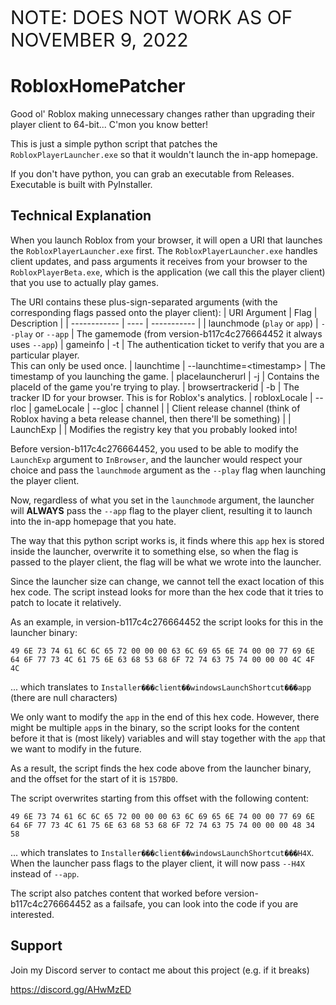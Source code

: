 <span style="font-size:30px">NOTE: DOES NOT WORK AS OF NOVEMBER 9, 2022</span>
# RobloxHomePatcher
Good ol' Roblox making unnecessary changes rather than upgrading their player client to 64-bit... C'mon you know better!

This is just a simple python script that patches the `RobloxPlayerLauncher.exe` so that it wouldn't launch the in-app homepage.

If you don't have python, you can grab an executable from Releases. Executable is built with PyInstaller.

## Technical Explanation
When you launch Roblox from your browser, it will open a URI that launches the `RobloxPlayerLauncher.exe` first. The `RobloxPlayerLauncher.exe` handles client updates, and pass arguments it receives from your browser to the `RobloxPlayerBeta.exe`, which is the application (we call this the player client) that you use to actually play games.

The URI contains these plus-sign-separated arguments (with the corresponding flags passed onto the player client):
| URI Argument | Flag | Description |
| ------------ | ---- | ----------- |
| launchmode (`play` or `app`) | `--play` or `--app` | The gamemode (from version-b117c4c276664452 it always uses `--app`)
| gameinfo | -t | The authentication ticket to verify that you are a particular player.<br/>This can only be used once.
| launchtime | --launchtime=\<timestamp\> | The timestamp of you launching the game.
| placelauncherurl | -j | Contains the placeId of the game you're trying to play.
| browsertrackerid | -b | The tracker ID for your browser. This is for Roblox's analytics.
| robloxLocale | --rloc
| gameLocale | --gloc
| channel | | Client release channel (think of Roblox having a beta release channel, then there'll be something) |
| LaunchExp | | Modifies the registry key that you probably looked into!

Before version-b117c4c276664452, you used to be able to modify the `LaunchExp` argument to `InBrowser`, and the launcher would respect your choice and pass the `launchmode` argument as the `--play` flag when launching the player client.

Now, regardless of what you set in the `launchmode` argument, the launcher will **ALWAYS** pass the `--app` flag to the player client, resulting it to launch into the in-app homepage that you hate.

The way that this python script works is, it finds where this `app` hex is stored inside the launcher, overwrite it to something else, so when the flag is passed to the player client, the flag will be what we wrote into the launcher. 

Since the launcher size can change, we cannot tell the exact location of this hex code. The script instead looks for more than the hex code that it tries to patch to locate it relatively.

As an example, in version-b117c4c276664452 the script looks for this in the launcher binary:
```
49 6E 73 74 61 6C 6C 65 72 00 00 00 63 6C 69 65 6E 74 00 00 77 69 6E 64 6F 77 73 4C 61 75 6E 63 68 53 68 6F 72 74 63 75 74 00 00 00 4C 4F 4C
```
... which translates to `Installer���client��windowsLaunchShortcut���app` (there are null characters)

We only want to modify the `app` in the end of this hex code. However, there might be multiple `app`s in the binary, so the script looks for the content before it that is (most likely) variables and will stay together with the `app` that we want to modify in the future.

As a result, the script finds the hex code above from the launcher binary, and the offset for the start of it is `157BD0`.

The script overwrites starting from this offset with the following content:
```
49 6E 73 74 61 6C 6C 65 72 00 00 00 63 6C 69 65 6E 74 00 00 77 69 6E 64 6F 77 73 4C 61 75 6E 63 68 53 68 6F 72 74 63 75 74 00 00 00 48 34 58
```
... which translates to `Installer���client��windowsLaunchShortcut���H4X`. When the launcher pass flags to the player client, it will now pass `--H4X` instead of `--app`.

The script also patches content that worked before version-b117c4c276664452 as a failsafe, you can look into the code if you are interested.

## Support
Join my Discord server to contact me about this project (e.g. if it breaks)

https://discord.gg/AHwMzED